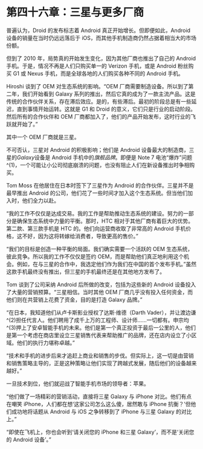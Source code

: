 # 第四十六章：三星与更多厂商

普遍认为，Droid 的发布标志着 Android 真正开始增长。但即便如此，Android 设备的销量在当时仍远远落后于 iOS，而其他手机制造商仍然占据着相当大的市场份额。

但到了 2010 年，局势真的开始发生变化，因为其他厂商也推出了自己的 Android 手机。于是，情况不再是人们只购买单一的 Verizon 手机，或是 Android 粉丝购买 G1 或 Nexus 手机，而是全球各地的人们购买各种不同的 Android 手机。

Hiroshi 谈到了 OEM 对生态系统的影响。“OEM 厂商需要制造设备。所以到了第二年，我们开始看到 Galaxy 系列的推出，然后它真的成为了一款主流产品。这是传统的合作伙伴关系，存在滞后效应。是的，有些滞后。最初的阶段总是有一些延迟，直到事情开始运转。这就是 G1 和 Droid 的意义，它们只是行业的启动阶段。然后所有的合作伙伴和 OEM 厂商都加入了，他们的产品开始发布，这时行业的飞跃就开始了。”

其中一个 OEM 厂商就是三星。

不可否认，三星对 Android 的积极影响；他们是 Android 设备最大的制造商，三星的*Galaxy*设备是 Android 手机中的*旗舰品牌*。即便是 Note 7 电池“爆炸”问题^(1)，一个可能让小公司彻底崩溃的问题，也没有阻止人们在新设备推出时争相购买。

Tom Moss 在他居住在日本时签下了三星作为 Android 的合作伙伴。三星并不是最早推出 Android 的公司，他们花了一些时间才加入这个生态系统。但当他们加入时，他们全力以赴。

“我的工作不仅仅是达成交易。我的工作是帮助推动生态系统的建设。努力的一部分是确保生态系统中力量的平衡。那时，HTC 相对于其他厂商有着巨大的优势。第二款、第三款手机是 HTC 的。他们向运营商收取了非常高的 Android 手机价格，这不好，因为这将转嫁给消费者，导致更高的售价。”

“我们的目标是创造一种平衡的局面。我们确实需要一个活跃的 OEM 生态系统，彼此竞争。所以我的工作不仅仅是签约 OEM，而是帮助他们真正地利用这个机会。例如，在与三星的合作中，我选定他们作为我们在中国的首个发布手机。”虽然这款手机最终没有推出，但三星的手机最终还是在其他地方发布了。

Tom 谈到了公司采纳 Android 后所做的改变，包括为这些新的 Android 设备投入了大量的营销预算。“三星相信。当时其他 OEM 厂商几乎没有投入任何资金，而他们则在共营销上花费了资金，目的是打造 Galaxy 品牌。”

“在日本，我知道他们从卢卡斯影业授权了达斯·维德（Darth Vader），并让渡边谦^(2)担任代言人。他们聘用了成千上万的工程师、设计师……一切都有。申宗均^(3)押上了安卓智能手机的未来。他们是第一个真正投资于最后一公里的人，他们是第一个考虑在商店里设立三星销售代表来帮助推广的品牌，还在店内设立了小区域。他们的执行力堪称卓越。”

“技术和手机的进步后来才追赶上商业和销售的步伐。但实际上，这一切是由营销和销售策略主导的，正是这种策略让他们实现了跨越式发展，随后他们的设备越来越好。”

一旦技术到位，他们就迎战了智能手机市场的领导者：苹果。

“他们做了一场精彩的营销活动，直接将三星 Galaxy 与 iPhone 对比。他们有点在嘲笑 iPhone，人们都在想‘这家公司怎么这么傻，居然敢与 iPhone 抗衡？’但他们成功地将话题从 Android 与 iOS 之争转移到了 iPhone 与三星 Galaxy 的对比上。”

“即使在飞机上，你也会听到‘请关闭您的 iPhone 和三星 Galaxy’，而不是‘关闭您的 Android 设备’。”
